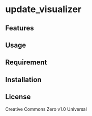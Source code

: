 update_visualizer
==

## Features

## Usage

## Requirement

## Installation

## License
Creative Commons Zero v1.0 Universal

